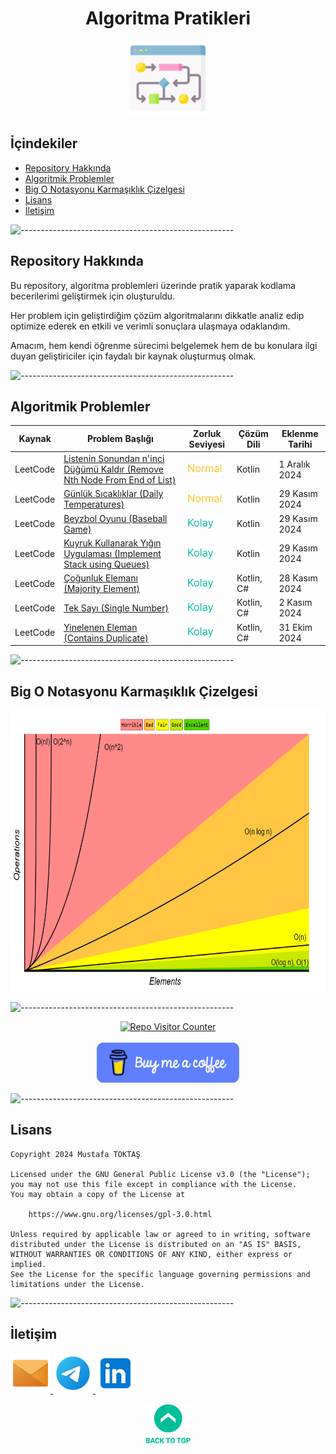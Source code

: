<h1 align="center">
Algoritma Pratikleri<a name="readme-top"></a>
</h1>

<div align="center">
  <img src="./Readme Resources/Algoritma Pratikleri Logo.png" alt="Logo" width="120"/>
</div>

## İçindekiler  

- [Repository Hakkında](#repository-hakkında)
- [Algoritmik Problemler](#algoritmik-problemler)
- [Big O Notasyonu Karmaşıklık Çizelgesi](#big-o-notasyonu-karmaşıklık-çizelgesi)
- [Lisans](#lisans)
- [İletişim](#i̇letişim)


![-----------------------------------------------------](./Readme%20Resources/Çizgi.png)

## Repository Hakkında 

Bu repository, algoritma problemleri üzerinde pratik yaparak kodlama becerilerimi geliştirmek için oluşturuldu.

Her problem için geliştirdiğim çözüm algoritmalarını dikkatle analiz edip optimize ederek en etkili ve verimli sonuçlara ulaşmaya odaklandım.

Amacım, hem kendi öğrenme sürecimi belgelemek hem de bu konulara ilgi duyan geliştiriciler için faydalı bir kaynak oluşturmuş olmak.


![-----------------------------------------------------](./Readme%20Resources/Çizgi.png)

## Algoritmik Problemler

<table>
  <thead>
    <tr>
      <th>Kaynak</th>
      <th>Problem Başlığı</th>
      <th>Zorluk Seviyesi</th>
      <th>Çözüm Dili</th>
      <th>Eklenme Tarihi</th>
    </tr>
  </thead>
  <tbody>
  <tr>
      <td>LeetCode</td>
      <td> <a href="./İçerikler/7) Remove Nth Node From End of List/Problem.md">Listenin Sonundan n'inci Düğümü Kaldır (Remove Nth Node From End of List)</a> </td>
      <td> <img src="./Readme Resources/Zorluk Seviyeleri/Normal.png" alt="Normal" height="20"> </td>
      <td>Kotlin</td>
      <td>1 Aralık 2024</td>
    </tr>
  <tr>
      <td>LeetCode</td>
      <td> <a href="./İçerikler/6) Daily Temperatures/Problem.md">Günlük Sıcaklıklar (Daily Temperatures)</a> </td>
      <td> <img src="./Readme Resources/Zorluk Seviyeleri/Normal.png" alt="Normal" height="20"> </td>
      <td>Kotlin</td>
      <td>29 Kasım 2024</td>
    </tr>
  <tr>
      <td>LeetCode</td>
      <td> <a href="./İçerikler/5) Baseball Game/Problem.md">Beyzbol Oyunu (Baseball Game)</a> </td>
      <td> <img src="./Readme Resources/Zorluk Seviyeleri/Kolay.png" alt="Kolay" height="20"> </td>
      <td>Kotlin</td>
      <td>29 Kasım 2024</td>
    </tr>
  <tr>
      <td>LeetCode</td>
      <td> <a href="./İçerikler/4) Implement Stack using Queues/Problem.md">Kuyruk Kullanarak Yığın Uygulaması (Implement Stack using Queues)</a> </td>
      <td> <img src="./Readme Resources/Zorluk Seviyeleri/Kolay.png" alt="Kolay" height="20"> </td>
      <td>Kotlin</td>
      <td>29 Kasım 2024</td>
    </tr>
    <tr>
      <td>LeetCode</td>
      <td> <a href="./İçerikler/3) Majority Element/Problem.md">Çoğunluk Elemanı (Majority Element)</a> </td>
      <td> <img src="./Readme Resources/Zorluk Seviyeleri/Kolay.png" alt="Kolay" height="20"> </td>
      <td>Kotlin, C#</td>
      <td>28 Kasım 2024</td>
    </tr>
    <tr>
      <td>LeetCode</td>
      <td> <a href="./İçerikler/2) Single Number/Problem.md">Tek Sayı (Single Number)</a> </td>
      <td> <img src="./Readme Resources/Zorluk Seviyeleri/Kolay.png" alt="Kolay" height="20"> </td>
      <td>Kotlin, C#</td>
      <td>2 Kasım 2024</td>
    </tr>
    <tr>
      <td>LeetCode</td>
      <td> <a href="./İçerikler/1) Contains Dublicate/Problem.md">Yinelenen Eleman (Contains Duplicate)</a> </td>
      <td> <img src="./Readme Resources/Zorluk Seviyeleri/Kolay.png" alt="Kolay" height="20"> </td>
      <td>Kotlin, C#</td>
      <td>31 Ekim 2024</td>
    </tr>
  </tbody>
</table>


![-----------------------------------------------------](./Readme%20Resources/Çizgi.png)

## Big O Notasyonu Karmaşıklık Çizelgesi

<img src="./Readme Resources/Big O Karmaşıklık Grafiği.png" alt="Big O Notasyonu Karmaşıklık Çizelgesi" height="450"/>


![-----------------------------------------------------](./Readme%20Resources/Çizgi.png)

<div align="center">
  <a href="https://github.com/mustafatoktas/W.BE_RepoVisitorCounterAPI" target="_blank"> <img src="https://toktasoft.com/api/github2/repo-visitor-counter.php?repo=zuytvs6kx4d8bge&show_repo_name=1&show_date=1&show_brand=0&txt_color=209,215,224&bg_color=45,52,58" alt="Repo Visitor Counter"/> </a>
</div>

  <br>
  
<div align="center">
  <a href="https://buymeacoffee.com/mustafatoktas" target="_blank"> <img src="./Readme Resources/İletişim/Buy Me a Coffee.png" alt="Buy Me a Coffee" height="64"/> </a>
</div>


![-----------------------------------------------------](./Readme%20Resources/Çizgi.png)

## Lisans

```
Copyright 2024 Mustafa TOKTAŞ

Licensed under the GNU General Public License v3.0 (the "License");
you may not use this file except in compliance with the License.
You may obtain a copy of the License at

    https://www.gnu.org/licenses/gpl-3.0.html

Unless required by applicable law or agreed to in writing, software
distributed under the License is distributed on an "AS IS" BASIS,
WITHOUT WARRANTIES OR CONDITIONS OF ANY KIND, either express or implied.
See the License for the specific language governing permissions and
limitations under the License.
```


![-----------------------------------------------------](./Readme%20Resources/Çizgi.png)

## İletişim

<a href="mailto:info@mustafatoktas.com"              target="_blank"> <img src="./Readme Resources/İletişim/Mail.png"     alt="Mail"     width="64"/> </a>
<a href="https://t.me/mustafatoktas00"               target="_blank"> <img src="./Readme Resources/İletişim/Telegram.png" alt="Telegram" width="64"/> </a>
<a href="https://www.linkedin.com/in/mustafatoktas/" target="_blank"> <img src="./Readme Resources/İletişim/LinkedIn.png" alt="LinkedIn" width="64"/> </a>

<p align="center">
  <a href="#readme-top"> <img src="./Readme Resources/Back to Top.png" alt="Back to Top" height="64"/> </a>
</p>